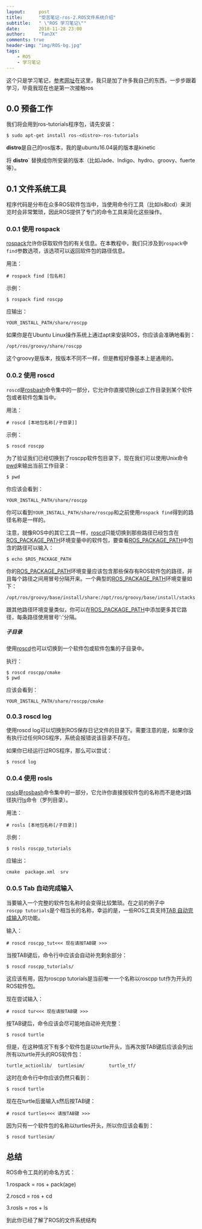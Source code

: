 ```yaml
---
layout:     post
title:      "受苦笔记-ros-2.ROS文件系统介绍"
subtitle:   " \"ROS 学习笔记\""
date:       2018-11-28 23:00
author:     "TanJX"
comments: true
header-img: "img/ROS-bg.jpg"
tags:
    - ROS
    - 学习笔记
---
```


这个只是学习笔记，[参考网址](http://wiki.ros.org/cn/ROS/Tutorials/NavigatingTheFilesystem)在这里，我只是加了许多我自己的东西，一步步跟着学习，毕竟我现在也是第一次接触ros

## 0.0 预备工作


我们将会用到ros-tutorials程序包，请先安装：


```
$ sudo apt-get install ros-<distro>-ros-tutorials
```


**distro**是自己的ros版本，我的是ubuntu16.04装的版本是kinetic


将 **distro**` 替换成你所安装的版本（比如Jade、Indigo、hydro、groovy、fuerte等）。


## 0.1 文件系统工具

程序代码是分布在众多ROS软件包当中，当使用命令行工具（比如ls和cd）来浏览时会非常繁琐，因此ROS提供了专门的命令工具来简化这些操作。


### 0.0.1 使用 rospack

[rospack](http://wiki.ros.org/rospack)允许你获取软件包的有关信息。在本教程中，我们只涉及到```rospack```中```find```参数选项，该选项可以返回软件包的路径信息。

用法：

```
# rospack find [包名称]
```

示例：

```
$ rospack find roscpp
```

应输出：

```
YOUR_INSTALL_PATH/share/roscpp
```

如果你是在Ubuntu Linux操作系统上通过apt来安装ROS，你应该会准确地看到：

```
/opt/ros/groovy/share/roscpp
```

这个groovy是版本，按版本不同不一样，但是教程好像基本上是通用的。


### 0.0.2 使用 roscd

```roscd```是[rosbash](http://wiki.ros.org/rosbash)命令集中的一部分，它允许你直接切换([cd](http://ss64.com/bash/cd.html))工作目录到某个软件包或者软件包集当中。

用法：

```
# roscd [本地包名称[/子目录]]
```

示例：

```
$ roscd roscpp
```

为了验证我们已经切换到了roscpp软件包目录下，现在我们可以使用Unix命令[pwd](http://ss64.com/bash/pwd.html)来输出当前工作目录：

```
$ pwd
```

你应该会看到：

```
YOUR_INSTALL_PATH/share/roscpp
```

你可以看到```YOUR_INSTALL_PATH/share/roscpp```和之前使用```rospack find```得到的路径名称是一样的。


注意，就像ROS中的其它工具一样，[roscd](http://wiki.ros.org/roscd)只能切换到那些路径已经包含在[ROS_PACKAGE_PATH](http://wiki.ros.org/ROS/EnvironmentVariables#ROS_PACKAGE_PATH)环境变量中的软件包，要查看[ROS_PACKAGE_PATH](http://wiki.ros.org/ROS/EnvironmentVariables#ROS_PACKAGE_PATH)中包含的路径可以输入：

```
$ echo $ROS_PACKAGE_PATH
```

你的[ROS_PACKAGE_PATH](http://wiki.ros.org/ROS/EnvironmentVariables#ROS_PACKAGE_PATH)环境变量应该包含那些保存有ROS软件包的路径，并且每个路径之间用冒号分隔开来。一个典型的[ROS_PACKAGE_PATH](http://wiki.ros.org/ROS/EnvironmentVariables#ROS_PACKAGE_PATH)环境变量如下：

```
/opt/ros/groovy/base/install/share:/opt/ros/groovy/base/install/stacks
```

跟其他路径环境变量类似，你可以在[ROS_PACKAGE_PATH](http://wiki.ros.org/ROS/EnvironmentVariables#ROS_PACKAGE_PATH)中添加更多其它路径，每条路径使用冒号':'分隔。

##### 子目录

使用[roscd](http://wiki.ros.org/roscd)也可以切换到一个软件包或软件包集的子目录中。

执行：

```
$ roscd roscpp/cmake
$ pwd
```

应该会看到：

```
YOUR_INSTALL_PATH/share/roscpp/cmake
```


### 0.0.3 roscd log

使用roscd log可以切换到ROS保存日记文件的目录下。需要注意的是，如果你没有执行过任何ROS程序，系统会报错说该目录不存在。

如果你已经运行过ROS程序，那么可以尝试：

```
$ roscd log
```

### 0.0.4 使用 rosls

[rosls](http://wiki.ros.org/rosbash#rosls)是[rosbash](http://wiki.ros.org/rosbash)命令集中的一部分，它允许你直接按软件包的名称而不是绝对路径执行[ls](http://ss64.com/bash/ls.html)命令（罗列目录）。

用法：

```
# rosls [本地包名称[/子目录]]
```

示例：

```
$ rosls roscpp_tutorials
```

应输出：

```
cmake  package.xml  srv
 ```


### 0.0.5 Tab 自动完成输入

当要输入一个完整的软件包名称时会变得比较繁琐。在之前的例子中```roscpp tutorials```是个相当长的名称，幸运的是，一些ROS工具支持[TAB 自动完成输入](http://en.wikipedia.org/wiki/Command_line_completion)的功能。

输入：

```
# roscd roscpp_tut<<< 现在请按TAB键 >>>
```

当按TAB键后，命令行中应该会自动补充剩余部分：

```
$ roscd roscpp_tutorials/
```

这应该有用，因为roscpp tutorials是当前唯一一个名称以roscpp tut作为开头的ROS软件包。

现在尝试输入：

```
# roscd tur<<< 现在请按TAB键 >>>
```

按TAB键后，命令应该会尽可能地自动补充完整：

```
$ roscd turtle
```

但是，在这种情况下有多个软件包是以turtle开头，当再次按TAB键后应该会列出所有以turtle开头的ROS软件包：

```
turtle_actionlib/  turtlesim/         turtle_tf/
```

这时在命令行中你应该仍然只看到：

```
$ roscd turtle
```

现在在turtle后面输入s然后按TAB键：

```
# roscd turtles<<< 请按TAB键 >>>
```

因为只有一个软件包的名称以turtles开头，所以你应该会看到：

```
$ roscd turtlesim/
```


## 总结

ROS命令工具的的命名方式：

1.rospack = ros + pack(age)

2.roscd = ros + cd

3.rosls = ros + ls

到此你已经了解了ROS的文件系统结构

